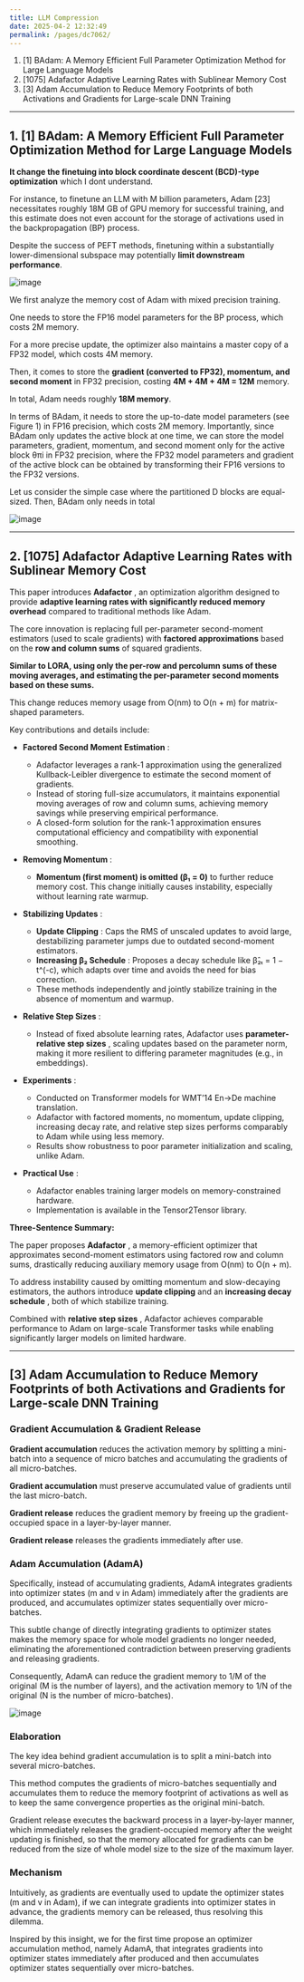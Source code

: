 ```yaml
---
title: LLM Compression
date: 2025-04-2 12:32:49
permalink: /pages/dc7062/
---
```


1. [1] BAdam: A Memory Efficient Full Parameter Optimization Method for Large Language Models
2. [1075] Adafactor Adaptive Learning Rates with Sublinear Memory Cost
3. [3] Adam Accumulation to Reduce Memory Footprints of both Activations and Gradients for Large-scale DNN Training

---

## 1. [1] BAdam: A Memory Efficient Full Parameter Optimization Method for Large Language Models

**It change the finetuing into block coordinate descent (BCD)-type optimization** which I dont understand.
 
For instance, to finetune an LLM with M billion parameters, Adam [23] necessitates roughly 18M GB of GPU memory for successful training, and
this estimate does not even account for the storage of activations used in the backpropagation (BP) process.

Despite the success of PEFT methods, finetuning within a substantially lower-dimensional subspace may potentially **limit downstream performance**.

![image](https://github.com/user-attachments/assets/8def8b42-d493-4358-80bc-515746a2cc17)


We first analyze the memory cost of Adam with mixed precision training.

One needs to store the FP16 model parameters for the BP process, which costs 2M memory.

For a more precise update, the optimizer also maintains a master copy of a FP32 model, which costs 4M memory.

Then, it comes to store the **gradient (converted to FP32), momentum, and second moment** in FP32 precision, costing **4M + 4M + 4M = 12M** memory.

In total, Adam needs roughly **18M memory**. 

In terms of BAdam, it needs to store the up-to-date model parameters (see Figure 1) in FP16 precision, which costs 2M memory. Importantly, since BAdam only updates the active block at one time, we
can store the model parameters, gradient, momentum, and second moment only for the active block θπi in FP32 precision, where the FP32 model parameters and gradient of the active block can be
obtained by transforming their FP16 versions to the FP32 versions.

Let us consider the simple case where the partitioned D blocks are equal-sized. Then, BAdam only needs in total 

![image](https://github.com/user-attachments/assets/f0ee0fbd-cf93-4b2b-a1b0-f7df945d5d16)

---

## 2. [1075] Adafactor Adaptive Learning Rates with Sublinear Memory Cost

This paper introduces **Adafactor** , an optimization algorithm designed to provide **adaptive learning rates with significantly reduced memory overhead**  compared to traditional methods like Adam.

The core innovation is replacing full per-parameter second-moment estimators (used to scale gradients) with **factored approximations**  based on the **row and column sums**  of squared gradients.

**Similar to LORA, using only the per-row and percolumn sums of these moving averages, and estimating the per-parameter second moments based on these sums.**

This change reduces memory usage from O(nm) to O(n + m) for matrix-shaped parameters.

Key contributions and details include:

- **Factored Second Moment Estimation** :
 
  - Adafactor leverages a rank-1 approximation using the generalized Kullback-Leibler divergence to estimate the second moment of gradients.
  - Instead of storing full-size accumulators, it maintains exponential moving averages of row and column sums, achieving memory savings while preserving empirical performance.
  - A closed-form solution for the rank-1 approximation ensures computational efficiency and compatibility with exponential smoothing.
 
- **Removing Momentum** :
  - **Momentum (first moment) is omitted (β₁ = 0)** to further reduce memory cost. This change initially causes instability, especially without learning rate warmup.
- **Stabilizing Updates** :
  - **Update Clipping** : Caps the RMS of unscaled updates to avoid large, destabilizing parameter jumps due to outdated second-moment estimators.
  - **Increasing β₂ Schedule** : Proposes a decay schedule like β̂₂ₜ = 1 − t^(-c), which adapts over time and avoids the need for bias correction.
  - These methods independently and jointly stabilize training in the absence of momentum and warmup.
- **Relative Step Sizes** :
  - Instead of fixed absolute learning rates, Adafactor uses **parameter-relative step sizes** , scaling updates based on the parameter norm, making it more resilient to differing parameter magnitudes (e.g., in embeddings).
- **Experiments** :
  - Conducted on Transformer models for WMT’14 En→De machine translation.
  - Adafactor with factored moments, no momentum, update clipping, increasing decay rate, and relative step sizes performs comparably to Adam while using less memory.
  - Results show robustness to poor parameter initialization and scaling, unlike Adam.
- **Practical Use** :
  - Adafactor enables training larger models on memory-constrained hardware.
  - Implementation is available in the Tensor2Tensor library.

**Three-Sentence Summary:**

The paper proposes **Adafactor** , a memory-efficient optimizer that approximates second-moment estimators using factored row and column sums, drastically reducing auxiliary memory usage from O(nm) to O(n + m).

To address instability caused by omitting momentum and slow-decaying estimators, the authors introduce **update clipping**  and an **increasing decay schedule** , both of which stabilize training.

Combined with **relative step sizes** , Adafactor achieves comparable performance to Adam on large-scale Transformer tasks while enabling significantly larger models on limited hardware.

---

## [3] Adam Accumulation to Reduce Memory Footprints of both Activations and Gradients for Large-scale DNN Training

### Gradient Accumulation & Gradient Release

**Gradient accumulation** reduces the activation memory by splitting a mini-batch into a sequence of micro batches and accumulating the gradients of all micro-batches. 

**Gradient accumulation** must preserve accumulated value of gradients until the last micro-batch.

**Gradient release** reduces the gradient memory by freeing up the gradient-occupied space in a layer-by-layer manner.

**Gradient release** releases the gradients immediately after use.


### Adam Accumulation (AdamA)

Specifically, instead of accumulating gradients, AdamA integrates gradients into optimizer states (m and v in Adam)
immediately after the gradients are produced, and accumulates optimizer states sequentially over micro-batches.

This subtle change of directly integrating gradients to optimizer states makes the memory space for whole model gradients no longer needed, eliminating the aforementioned contradiction between preserving gradients and releasing gradients. 

Consequently, AdamA can reduce the gradient memory to 1/M of the original (M is the number of layers), and the activation memory to 1/N of the original (N is the number of micro-batches).

![image](https://github.com/user-attachments/assets/1dfb4486-d838-42d9-a412-5c5f818a2fb8)

### Elaboration
The key idea behind gradient accumulation is to split a mini-batch into several micro-batches.

This method computes the gradients of micro-batches sequentially and accumulates them to reduce the memory footprint of activations as well as to keep the same convergence properties as the original mini-batch.

Gradient release executes the backward process in a layer-by-layer manner, which immediately releases the gradient-occupied
memory after the weight updating is finished, so that the memory allocated for gradients can be reduced from the size of whole model size to the size of the maximum layer.

### Mechanism

Intuitively, as gradients are eventually used to update the optimizer states (m and v in Adam), if we can integrate gradients
into optimizer states in advance, the gradients memory can be released, thus resolving this dilemma.

Inspired by this insight, we for the first time propose an optimizer accumulation method, namely AdamA, that integrates gradients into optimizer states immediately after produced and then accumulates optimizer states sequentially over micro-batches.


